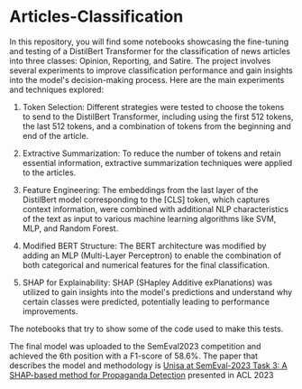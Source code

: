 # Articles-Classification
In this repository, you will find some notebooks showcasing the fine-tuning and testing of a DistilBert Transformer for the classification of news articles into three classes: Opinion, Reporting, and Satire. The project involves several experiments to improve classification performance and gain insights into the model's decision-making process.
Here are the main experiments and techniques explored:

1) Token Selection: Different strategies were tested to choose the tokens to send to the DistilBert Transformer, including using the first 512 tokens, the last 512 tokens, and a combination of tokens from the beginning and end of the article.

2) Extractive Summarization: To reduce the number of tokens and retain essential information, extractive summarization techniques were applied to the articles.

3) Feature Engineering: The embeddings from the last layer of the DistilBert model corresponding to the [CLS] token, which captures context information, were combined with additional NLP characteristics of the text as input to various machine learning algorithms like SVM, MLP, and Random Forest.

4) Modified BERT Structure: The BERT architecture was modified by adding an MLP (Multi-Layer Perceptron) to enable the combination of both categorical and numerical features for the final classification.

5) SHAP for Explainability: SHAP (SHapley Additive exPlanations) was utilized to gain insights into the model's predictions and understand why certain classes were predicted, potentially leading to performance improvements.

The notebooks that try to show some of the code used to make this tests.

The final model was uploaded to the SemEval2023 competition and achieved the 6th position with a F1-score of 58.6%. The paper that describes the model and methodology is [Unisa at SemEval-2023 Task 3: A SHAP-based method for Propaganda Detection](https://aclanthology.org/2023.semeval-1.122/) presented in ACL 2023
